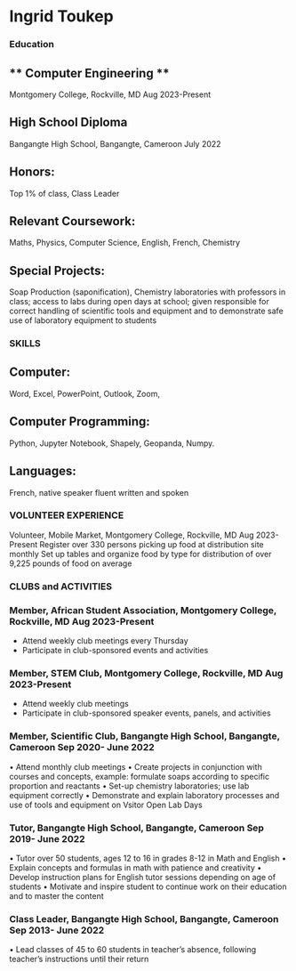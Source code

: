 # Ingrid Toukep

### Education
## ** Computer Engineering **
Montgomery College, Rockville, MD	           			      Aug 2023-Present
## High School Diploma 
Bangangte High School, Bangangte, Cameroon 	                      		       July 2022
## Honors: 
Top 1% of class, Class Leader
## Relevant Coursework: 
Maths, Physics, Computer Science, English, French, Chemistry
## Special Projects: 
Soap Production (saponification), Chemistry laboratories with professors in class; access to labs during open days at school; given responsible for correct handling of scientific tools and equipment and to demonstrate safe use of laboratory equipment to students
### SKILLS
## Computer: 
Word, Excel, PowerPoint, Outlook, Zoom, 
## Computer Programming: 
Python, Jupyter Notebook, Shapely, Geopanda, Numpy. 
## Languages: 
French, native speaker fluent written and spoken
### VOLUNTEER EXPERIENCE
Volunteer, Mobile Market, Montgomery College, Rockville, MD 			                 Aug 2023-Present
Register over 330 persons picking up food at distribution site monthly
Set up tables and organize food by type for distribution of over 9,225 pounds of food on average 
### CLUBS and ACTIVITIES

### Member, African Student Association, Montgomery College, Rockville, MD 	                 Aug 2023-Present
-	Attend weekly club meetings every Thursday
-	Participate in club-sponsored events and activities 

### Member, STEM Club, Montgomery College, Rockville, MD 		 		     Aug 2023-Present
-	Attend weekly club meetings 
-	Participate in club-sponsored speaker events, panels, and activities 

### Member, Scientific Club, Bangangte High School, Bangangte, Cameroon			Sep 2020- June 2022
•	Attend monthly club meetings
•	Create projects in conjunction with courses and concepts, example: formulate soaps according to specific proportion and reactants 
•	Set-up chemistry laboratories; use lab equipment correctly 
•	Demonstrate and explain laboratory processes and use of tools and equipment on Vsitor Open Lab Days

### Tutor, Bangangte High School, Bangangte, Cameroon   					Sep 2019- June 2022
•	Tutor over 50 students, ages 12 to 16 in grades 8-12 in Math and English
•	Explain concepts and formulas in math with patience and creativity
•	Develop instruction plans for English tutor sessions depending on age of students
•	Motivate and inspire student to continue work on their education and to master the content 
### Class Leader, Bangangte High School, Bangangte, Cameroon   				Sep 2013- June 2022
•	Lead classes of 45 to 60 students in teacher’s absence, following teacher’s instructions until their return 





